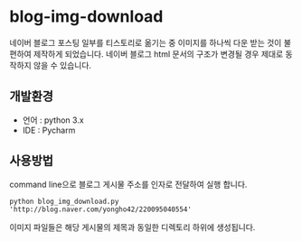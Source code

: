 # blog-img-download

네이버 블로그 포스팅 일부를 티스토리로 옮기는 중 이미지를 하나씩 다운 받는 것이 불편하여 제작하게 되었습니다. 네이버 블로그 html 문서의 구조가 변경될 경우 제대로 동작하지 않을 수 있습니다. 

## 개발환경

* 언어 : python 3.x
* IDE : Pycharm

## 사용방법

command line으로 블로그 게시물 주소를 인자로 전달하여 실행 합니다.
```
python blog_img_download.py 'http://blog.naver.com/yongho42/220095040554'
```

이미지 파일들은 해당 게시물의 제목과 동일한 디렉토리 하위에 생성됩니다.
